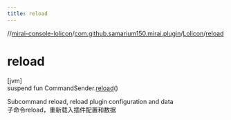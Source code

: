 ```yaml
---
title: reload
---
```

//[mirai-console-lolicon](../../../index.html)/[com.github.samarium150.mirai.plugin](../index.html)/[Lolicon](index.html)/[reload](reload.html)



# reload



[jvm]\
suspend fun CommandSender.[reload](reload.html)()



Subcommand reload, reload plugin configuration and data <br> 子命令reload，重新载入插件配置和数据




